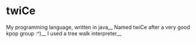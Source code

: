 # twiCe
My programming language, written in java__
Named twiCe after a very good kpop group :^)__
I used a tree walk interpreter__ 
